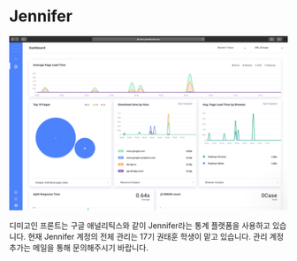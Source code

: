 # Jennifer

![](../.gitbook/assets/image%20(10).png)

디미고인 프론트는 구글 애널리틱스와 같이 Jennifer라는 통계 플랫폼을 사용하고 있습니다. 현재 Jennifer 계정의 전체 관리는 17기 권태훈 학생이 맡고 있습니다. 관리 계정 추가는 메일을 통해 문의해주시기 바랍니다.
